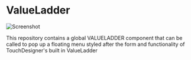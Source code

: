 # ValueLadder

![Screenshot](/ValueLadder/lib/samples/demo.gif)

This repository contains a global VALUELADDER component that can be called to pop up a floating menu 
styled after the form and functionality of TouchDesigner's built in ValueLadder
